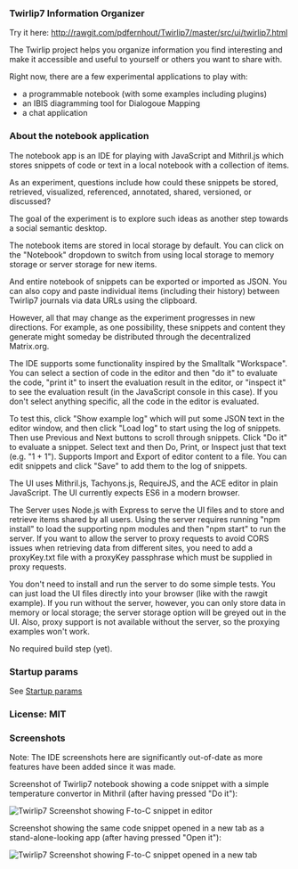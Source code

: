 ### Twirlip7 Information Organizer

Try it here: http://rawgit.com/pdfernhout/Twirlip7/master/src/ui/twirlip7.html

The Twirlip project helps you organize information you find interesting and make it accessible and useful to yourself or others you want to share with.

Right now, there are a few experimental applications to play with:

* a programmable notebook (with some examples including plugins)
* an IBIS diagramming tool for Dialogoue Mapping
* a chat application

### About the notebook application

The notebook app is an IDE for playing with JavaScript and Mithril.js which stores snippets of code or text in a local notebook with a collection of items.

As an experiment, questions include how could these snippets be stored, retrieved, visualized, referenced, annotated, shared, versioned, or discussed?

The goal of the experiment is to explore such ideas as another step towards a social semantic desktop.

The notebook items are stored in local storage by default.
You can click on the "Notebook" dropdown to switch from using local storage to memory storage or server storage for new items.

And entire notebook of snippets can be exported or imported as JSON.
You can also copy and paste individual items (including their history) between Twirlip7 journals via data URLs using the clipboard.

However, all that may change as the experiment progresses in new directions.
For example, as one possibility, these snippets and content they generate might someday be distributed through the decentralized Matrix.org.

The IDE supports some functionality inspired by the Smalltalk "Workspace". You can select a section of code in the editor and then "do it" to evaluate the code, "print it" to insert the evaluation result in the editor, or "inspect it" to see the evaluation result (in the JavaScript console in this case). If you don't select anything specific, all the code in the editor is evaluated.

To test this, click "Show example log" which will put some JSON text in the editor window, and then click "Load log" to start using the log of snippets. Then use Previous and Next buttons to scroll through snippets. Click "Do it" to evaluate a snippet. Select text and then Do, Print, or Inspect just that text (e.g. "1 + 1"). Supports Import and Export of editor content to a file. You can edit snippets and click "Save" to add them to the log of snippets.

The UI uses Mithril.js, Tachyons.js, RequireJS, and the ACE editor in plain JavaScript. The UI currently expects ES6 in a modern browser.

The Server uses Node.js with Express to serve the UI files and to store and retrieve items shared by all users.
Using the server requires running "npm install" to load the supporting npm modules and then "npm start" to run the server. 
If you want to allow the server to proxy requests to avoid CORS issues when retrieving data from different sites,
you need to add a proxyKey.txt file with a proxyKey passphrase which must be supplied in proxy requests.

You don't need to install and run the server to do some simple tests.
You can just load the UI files directly into your browser (like with the rawgit example).
If you run without the server, however, you can only store data in memory or local storage;
the server storage option will be greyed out in the UI.
Also, proxy support is not available without the server, so the proxying examples won't work.

No required build step (yet).

### Startup params

See [Startup params](README-startup.md)

### License: MIT

### Screenshots

Note: The IDE screenshots here are significantly out-of-date as more features have been added since it was made.

Screenshot of Twirlip7 notebook showing a code snippet with a simple temperature convertor in Mithril (after having pressed "Do it"):

![Twirlip7 Screenshot showing F-to-C snippet in editor](screenshots/Twirlip7_Screenshot_showing_F-to-C_snippet_2017-05-19.png?raw=true "Twirlip7 Screenshot showing F-to-C snippet in editor after pressing Do it")

Screenshot showing the same code snippet opened in a new tab as a stand-alone-looking app (after having pressed "Open it"):

![Twirlip7 Screenshot showing F-to-C snippet opened in a new tab](screenshots/Twirlip7_Screenshot_showing_F-to-C_opened_2017-05-19.png?raw=true "Twirlip7 Screenshot showing F-to-C snippet opened as an app running in a new tab after pressing Open it")
